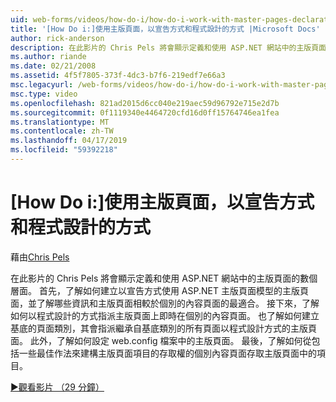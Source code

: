```yaml
---
uid: web-forms/videos/how-do-i/how-do-i-work-with-master-pages-declaratively-and-programmatically
title: '[How Do i:]使用主版頁面，以宣告方式和程式設計的方式 |Microsoft Docs'
author: rick-anderson
description: 在此影片的 Chris Pels 將會顯示定義和使用 ASP.NET 網站中的主版頁面的數個層面。 首先，請參閱如何建立主版頁面 declarati...
ms.author: riande
ms.date: 02/21/2008
ms.assetid: 4f5f7805-373f-4dc3-b7f6-219edf7e66a3
msc.legacyurl: /web-forms/videos/how-do-i/how-do-i-work-with-master-pages-declaratively-and-programmatically
msc.type: video
ms.openlocfilehash: 821ad2015d6cc040e219aec59d96792e715e2d7b
ms.sourcegitcommit: 0f1119340e4464720cfd16d0ff15764746ea1fea
ms.translationtype: MT
ms.contentlocale: zh-TW
ms.lasthandoff: 04/17/2019
ms.locfileid: "59392218"
---
```

# <a name="how-do-i-work-with-master-pages-declaratively-and-programmatically"></a>[How Do i:]使用主版頁面，以宣告方式和程式設計的方式

藉由[Chris Pels](https://twitter.com/chrispels)

在此影片的 Chris Pels 將會顯示定義和使用 ASP.NET 網站中的主版頁面的數個層面。 首先，了解如何建立以宣告方式使用 ASP.NET 主版頁面模型的主版頁面，並了解哪些資訊和主版頁面相較於個別的內容頁面的最適合。 接下來，了解如何以程式設計的方式指派主版頁面上即時在個別的內容頁面。 也了解如何建立基底的頁面類別，其會指派繼承自基底類別的所有頁面以程式設計方式的主版頁面。 此外，了解如何設定 web.config 檔案中的主版頁面。 最後，了解如何從包括一些最佳作法來建構主版頁面項目的存取權的個別內容頁面存取主版頁面中的項目。

[&#9654;觀看影片 （29 分鐘）](https://channel9.msdn.com/Blogs/ASP-NET-Site-Videos/how-do-i-work-with-master-pages-declaratively-and-programmatically)
